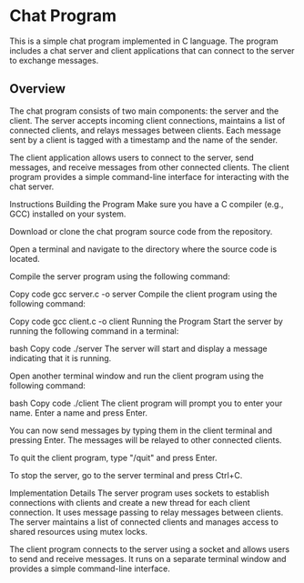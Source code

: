 # Chat Program
This is a simple chat program implemented in C language. The program includes a chat server and client applications that can connect to the server to exchange messages.

## Overview
The chat program consists of two main components: the server and the client. The server accepts incoming client connections, maintains a list of connected clients, and relays messages between clients. Each message sent by a client is tagged with a timestamp and the name of the sender.

The client application allows users to connect to the server, send messages, and receive messages from other connected clients. The client program provides a simple command-line interface for interacting with the chat server.

Instructions
Building the Program
Make sure you have a C compiler (e.g., GCC) installed on your system.

Download or clone the chat program source code from the repository.

Open a terminal and navigate to the directory where the source code is located.

Compile the server program using the following command:

Copy code
gcc server.c -o server
Compile the client program using the following command:

Copy code
gcc client.c -o client
Running the Program
Start the server by running the following command in a terminal:

bash
Copy code
./server
The server will start and display a message indicating that it is running.

Open another terminal window and run the client program using the following command:

bash
Copy code
./client
The client program will prompt you to enter your name. Enter a name and press Enter.

You can now send messages by typing them in the client terminal and pressing Enter. The messages will be relayed to other connected clients.

To quit the client program, type "/quit" and press Enter.

To stop the server, go to the server terminal and press Ctrl+C.

Implementation Details
The server program uses sockets to establish connections with clients and create a new thread for each client connection. It uses message passing to relay messages between clients. The server maintains a list of connected clients and manages access to shared resources using mutex locks.

The client program connects to the server using a socket and allows users to send and receive messages. It runs on a separate terminal window and provides a simple command-line interface.
